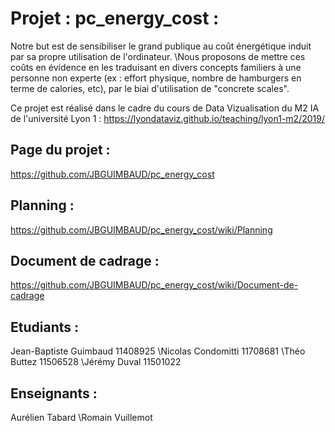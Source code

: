 # Projet : pc_energy_cost :
Notre but est de sensibiliser le grand publique au coût énergétique induit par sa propre utilisation de l'ordinateur.
\\Nous proposons de mettre ces coûts en évidence en les traduisant en divers concepts familiers à une personne non experte (ex : effort physique, nombre de hamburgers en terme de calories, etc), par le biai d'utilisation de "concrete scales".

Ce projet est réalisé dans le cadre du cours de Data Vizualisation du M2 IA de l'université Lyon 1 :
https://lyondataviz.github.io/teaching/lyon1-m2/2019/

## Page du projet :
https://github.com/JBGUIMBAUD/pc_energy_cost

## Planning :
https://github.com/JBGUIMBAUD/pc_energy_cost/wiki/Planning

## Document de cadrage :
https://github.com/JBGUIMBAUD/pc_energy_cost/wiki/Document-de-cadrage

## Etudiants :
Jean-Baptiste Guimbaud 11408925
\\Nicolas Condomitti 11708681
\\Théo Buttez 11506528
\\Jérémy Duval 11501022

## Enseignants :
Aurélien Tabard
\\Romain Vuillemot
